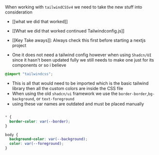 When working with `tailwindCSSv4` we need to take the new stuff into consideration

- [[what we did that worked]]
- [[What we did that worked continued Tailwindconfig.js]]
- [[Key Take aways]]: Always check this first before starting a nextjs project

- One it does not need a tailwind  config however when using `Shadcn/UI` since it hasn't been updated  fully we still needs to make one just for its components or so i believe 

```css
@import "tailwindcss";

```

- This is all that would need to be imported which is the basic tailwind library then all the custom colors are inside the CSS file
- When using the old `shadcn/ui` framework we use the `border-border`,`bg-background`, or `text-foreground` 
- using these var names are outdated and must be placed manually 

```css

* {
  border-color: var(--border);
}

body {
  background-color: var(--background);
  color: var(--foreground);
}
```


